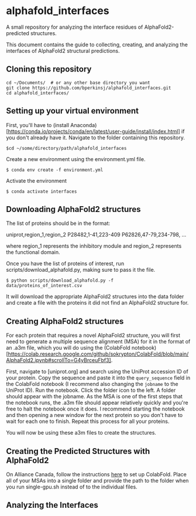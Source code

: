 # alphafold_interfaces

A small repository for analyzing the interface residues of AlphaFold2-predicted structures.

This document contains the guide to collecting, creating, and analyzing the interfaces of AlphaFold2 structural predictions.

## Cloning this repository
```
cd ~/Documents/  # or any other base directory you want
git clone https://github.com/bperkinsj/alphafold_interfaces.git
cd alphafold_interfaces/
```

## Setting up your virtual environment
First, you'll have to (install Anaconda)[https://conda.io/projects/conda/en/latest/user-guide/install/index.html] if you don't already have it.
Navigate to the folder containing this repository.

```
$cd ~/some/directory/path/alphafold_interfaces
```

Create a new environment using the environment.yml file.

```
$ conda env create -f environment.yml
```

Activate the environment

```
$ conda activate interfaces
```

## Downloading AlphaFold2 structures

The list of proteins should be in the format:

uniprot,region_1,region_2
P28482,1-41,223-409
P62826,47-79,234-798,
...

where region_1 represents the inhibitory module and region_2 represents the functional domain.

Once you have the list of proteins of interest, run scripts/download_alphafold.py, making sure to pass it the file.

```
$ python scripts/download_alphafold.py -f data/proteins_of_interest.csv
```

It will download the appropriate AlphaFold2 structures into the data folder and create a file with the proteins it did not find an AlphaFold2 structure for.

## Creating AlphaFold2 structures
For each protein that requires a novel AlphaFold2 structure, you will first need to generate a multiple sequence alignment (MSA) for it in the format of an .a3m file, which you will do using the (ColabFold notebook)[https://colab.research.google.com/github/sokrypton/ColabFold/blob/main/AlphaFold2.ipynb#scrollTo=G4yBrceuFbf3].

First, navigate to [uniprot.org] and search using the UniProt accession ID of your protein. Copy the sequence and paste it into the ```query_sequence``` field in the ColabFold notebook (I recommend also changing the ```jobname``` to the UniProt ID). Run the notebook. Click the folder icon to the left. A folder should appear with the jobname. As the MSA is one of the first steps that the notebook runs, the .a3m file should appear relatively quickly and you're free to halt the notebook once it does. I recommend starting the notebook and then opening a new window for the next protein so you don't have to wait for each one to finish. Repeat this process for all your proteins.

You will now be using these a3m files to create the structures.

## Creating the Predicted Structures with AlphaFold2
On Alliance Canada, follow the instructions [here](https://github.com/alirezaomidi/colabfold-scripts) to set up ColabFold. Place all of your MSAs into a single folder and provide the path to the folder when you run single-gpu.sh instead of to the individual files.

## Analyzing the Interfaces
